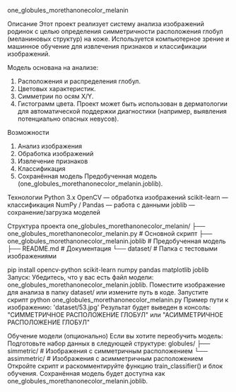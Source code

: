 one_globules_morethanonecolor_melanin

Описание
Этот проект реализует систему анализа изображений родинок с целью определения симметричности расположения глобул (меланиновых структур) на коже. Используется компьютерное зрение и машинное обучение для извлечения признаков и классификации изображений.

Модель основана на анализе:
1) Расположения и распределения глобул.
2) Цветовых характеристик.
3) Симметрии по осям X/Y.
4) Гистограмм цвета.
Проект может быть использован в дерматологии для автоматической поддержки диагностики (например, выявления потенциально опасных невусов).

Возможности
1) Анализ изображения
2) Обработка изображений
3) Извлечение признаков
4) Классификация
5) Сохранённая модель
Предобученная модель (one_globules_morethanonecolor_melanin.joblib).

Технологии
Python 3.x
OpenCV — обработка изображений
scikit-learn — классификация
NumPy / Pandas — работа с данными
joblib — сохранение/загрузка моделей

Структура проекта
one_globules_morethanonecolor_melanin/
├── one_globules_morethanonecolor_melanin.py     # Основной скрипт
├── one_globules_morethanonecolor_melanin.joblib # Предобученная модель
├── README.md                                    # Документация
└── dataset/                                     # Папка с тестовыми изображениями

pip install opencv-python scikit-learn numpy pandas matplotlib joblib
Запуск:
Убедитесь, что у вас есть файл модели: one_globules_morethanonecolor_melanin.joblib.
Поместите изображение для анализа в папку dataset/ или измените путь в коде.
Запустите скрипт
python one_globules_morethanonecolor_melanin.py
Пример пути к изображению: 'dataset/53.jpg'
Результат будет выведен в консоль:
"СИММЕТРИЧНОЕ РАСПОЛОЖЕНИЕ ГЛОБУЛ" или "АСИММЕТРИЧНОЕ РАСПОЛОЖЕНИЕ ГЛОБУЛ" 

Обучение модели (опционально)
Если вы хотите переобучить модель:
Подготовьте набор данных в следующей структуре:
globules/
├── simmetric/      # Изображения с симметричным расположением
└── assimmetric/    # Изображения с асимметричным расположением
Откройте скрипт и раскомментируйте функцию train_classifier() и блок обучения.
Сохранённая модель будет доступна как one_globules_morethanonecolor_melanin.joblib.
